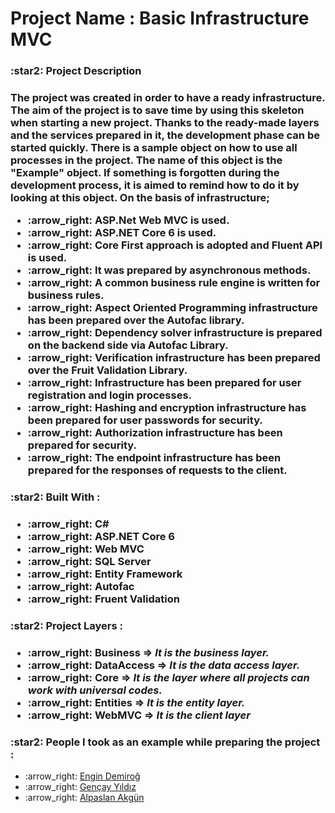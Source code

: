 <h1><strong>Project Name :</strong> Basic Infrastructure MVC</h1>
<h3>:star2: Project Description<h3/>
<p>The project was created in order to have a ready infrastructure. The aim of the project is to save time by using this skeleton when starting a new project. Thanks to the ready-made layers and the services prepared in it, the development phase can be started quickly. There is a sample object on how to use all processes in the project. The name of this object is the "Example" object. If something is forgotten during the development process, it is aimed to remind how to do it by looking at this object. On the basis of infrastructure;</p>
<ul>
    <li>:arrow_right:  ASP.Net Web MVC is used.</li>
    <li>:arrow_right:  ASP.NET Core 6 is used.</li>
    <li>:arrow_right:  Core First approach is adopted and Fluent API is used.</li>
    <li>:arrow_right:  It was prepared by asynchronous methods.</li>
    <li>:arrow_right:  A common business rule engine is written for business rules.</li>
    <li>:arrow_right:  Aspect Oriented Programming infrastructure has been prepared over the Autofac library.</li>
    <li>:arrow_right:  Dependency solver infrastructure is prepared on the backend side via Autofac Library.</li>
    <li>:arrow_right:  Verification infrastructure has been prepared over the Fruit Validation Library.</li>
    <li>:arrow_right:  Infrastructure has been prepared for user registration and login processes.</li>
    <li>:arrow_right:  Hashing and encryption infrastructure has been prepared for user passwords for security.</li>
    <li>:arrow_right:  Authorization infrastructure has been prepared for security.</li>
    <li>:arrow_right:  The endpoint infrastructure has been prepared for the responses of requests to the client.</li>
</ul>

<h3>:star2: Built With :<h3/>
    <ul>
        <li>:arrow_right:  C# </li>
        <li>:arrow_right:  ASP.NET Core 6 </li>
        <li>:arrow_right:  Web MVC </li>
        <li>:arrow_right:  SQL Server </li>
        <li>:arrow_right:  Entity Framework </li>
        <li>:arrow_right:  Autofac </li>
        <li>:arrow_right:  Fruent Validation </li>
    </ul>

<h3>:star2: Project Layers :<h3/>
    <ul>
        <li>:arrow_right: <b>Business =></b> <i>It is the business layer.</i></li>
        <li>:arrow_right: <b>DataAccess =></b> <i>It is the data access layer. </i></li>
        <li>:arrow_right: <b>Core =></b> <i>It is the layer where all projects can work with universal codes.</i></li>
        <li>:arrow_right: <b>Entities =></b> <i>It is the entity layer. </i></li>
        <li>:arrow_right: <b> WebMVC =></b> <i>It is the client layer</i></li>
    </ul>

<h3>:star2: People I took as an example while preparing the project :</h3>
    <ul>
        <li>:arrow_right: <a href="https://github.com/engindemirog">Engin Demiroğ</a>  </li>
        <li>:arrow_right: <a href="https://github.com/gncyyldz">Gençay Yıldız</a></li>
        <li>:arrow_right: <a href="https://github.com/alpaslanakgun">Alpaslan Akgün</a></li>
    </ul>
